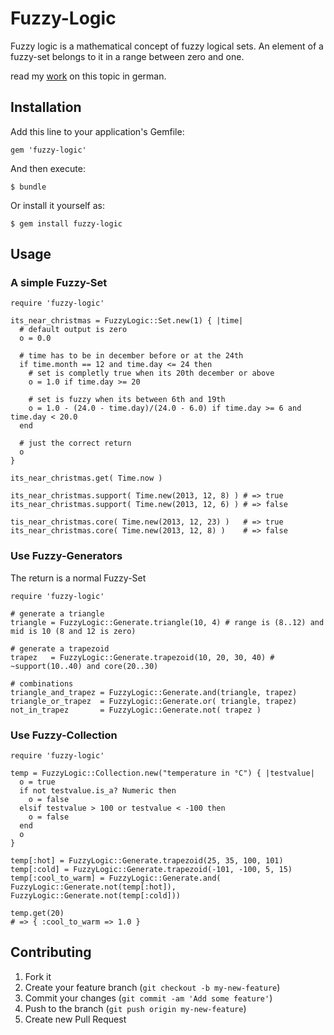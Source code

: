 # Fuzzy-Logic

Fuzzy logic is a mathematical concept of fuzzy logical sets.
An element of a fuzzy-set belongs to it in a range between zero and one.

read my [work](http://writedown.eu/wp-content/uploads/2013/01/fuzzy-logik_fuzzy-regeln.pdf) on this topic in german.

## Installation

Add this line to your application's Gemfile:

    gem 'fuzzy-logic'

And then execute:

    $ bundle

Or install it yourself as:

    $ gem install fuzzy-logic

## Usage

### A simple Fuzzy-Set

    require 'fuzzy-logic'

    its_near_christmas = FuzzyLogic::Set.new(1) { |time|
      # default output is zero
      o = 0.0
      
      # time has to be in december before or at the 24th
      if time.month == 12 and time.day <= 24 then
        # set is completly true when its 20th december or above
        o = 1.0 if time.day >= 20

        # set is fuzzy when its between 6th and 19th
        o = 1.0 - (24.0 - time.day)/(24.0 - 6.0) if time.day >= 6 and time.day < 20.0
      end

      # just the correct return
      o
    }
    
    its_near_christmas.get( Time.now )
    
    its_near_christmas.support( Time.new(2013, 12, 8) ) # => true
    its_near_christmas.support( Time.new(2013, 12, 6) ) # => false
    
    tis_near_christmas.core( Time.new(2013, 12, 23) )   # => true
    its_near_christmas.core( Time.new(2013, 12, 8) )    # => false

### Use Fuzzy-Generators

The return is a normal Fuzzy-Set

    require 'fuzzy-logic'
    
    # generate a triangle
    triangle = FuzzyLogic::Generate.triangle(10, 4) # range is (8..12) and mid is 10 (8 and 12 is zero)
    
    # generate a trapezoid
    trapez   = FuzzyLogic::Generate.trapezoid(10, 20, 30, 40) # ~support(10..40) and core(20..30)
    
    # combinations
    triangle_and_trapez = FuzzyLogic::Generate.and(triangle, trapez)
    triangle_or_trapez  = FuzzyLogic::Generate.or( triangle, trapez)
    not_in_trapez       = FuzzyLogic::Generate.not( trapez )

### Use Fuzzy-Collection

    require 'fuzzy-logic'
    
    temp = FuzzyLogic::Collection.new("temperature in °C") { |testvalue|
      o = true
      if not testvalue.is_a? Numeric then
        o = false
      elsif testvalue > 100 or testvalue < -100 then
        o = false
      end
      o
    }
    
    temp[:hot] = FuzzyLogic::Generate.trapezoid(25, 35, 100, 101)
    temp[:cold] = FuzzyLogic::Generate.trapezoid(-101, -100, 5, 15)
    temp[:cool_to_warm] = FuzzyLogic::Generate.and( FuzzyLogic::Generate.not(temp[:hot]), FuzzyLogic::Generate.not(temp[:cold]))

    temp.get(20)
    # => { :cool_to_warm => 1.0 }

## Contributing

1. Fork it
2. Create your feature branch (`git checkout -b my-new-feature`)
3. Commit your changes (`git commit -am 'Add some feature'`)
4. Push to the branch (`git push origin my-new-feature`)
5. Create new Pull Request
